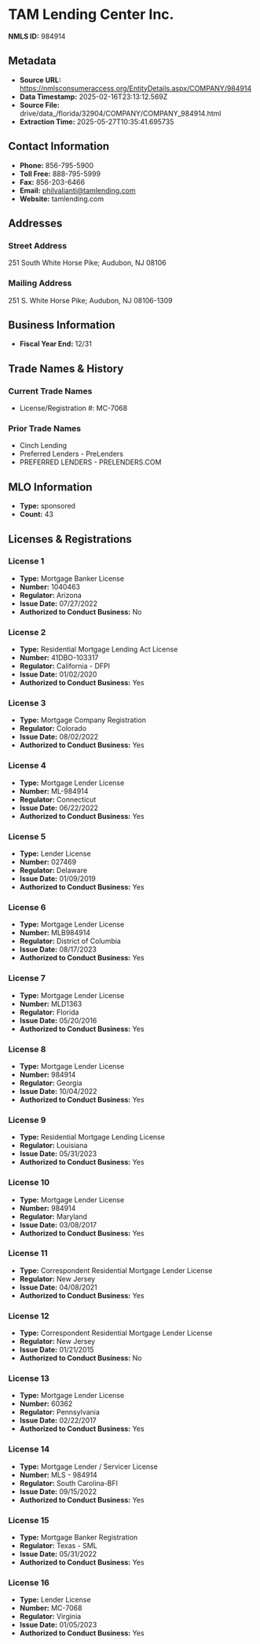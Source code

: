 # TAM Lending Center Inc.

**NMLS ID:** 984914

## Metadata
- **Source URL:** https://nmlsconsumeraccess.org/EntityDetails.aspx/COMPANY/984914
- **Data Timestamp:** 2025-02-16T23:13:12.569Z
- **Source File:** drive/data_/florida/32904/COMPANY/COMPANY_984914.html
- **Extraction Time:** 2025-05-27T10:35:41.695735

## Contact Information
- **Phone:** 856-795-5900
- **Toll Free:** 888-795-5999
- **Fax:** 856-203-6466
- **Email:** philvalianti@tamlending.com
- **Website:** tamlending.com

## Addresses
### Street Address
251 South White Horse Pike; Audubon, NJ 08106

### Mailing Address
251 S. White Horse Pike; Audubon, NJ 08106-1309

## Business Information
- **Fiscal Year End:** 12/31

## Trade Names & History
### Current Trade Names
- License/Registration #: MC-7068

### Prior Trade Names
- Cinch Lending
- Preferred Lenders - PreLenders
- PREFERRED LENDERS - PRELENDERS.COM

## MLO Information
- **Type:** sponsored
- **Count:** 43

## Licenses & Registrations

### License 1
- **Type:** Mortgage Banker License
- **Number:** 1040463
- **Regulator:** Arizona
- **Issue Date:** 07/27/2022
- **Authorized to Conduct Business:** No

### License 2
- **Type:** Residential Mortgage Lending Act License
- **Number:** 41DBO-103317
- **Regulator:** California - DFPI
- **Issue Date:** 01/02/2020
- **Authorized to Conduct Business:** Yes

### License 3
- **Type:** Mortgage Company Registration
- **Regulator:** Colorado
- **Issue Date:** 08/02/2022
- **Authorized to Conduct Business:** Yes

### License 4
- **Type:** Mortgage Lender License
- **Number:** ML-984914
- **Regulator:** Connecticut
- **Issue Date:** 06/22/2022
- **Authorized to Conduct Business:** Yes

### License 5
- **Type:** Lender License
- **Number:** 027469
- **Regulator:** Delaware
- **Issue Date:** 01/09/2019
- **Authorized to Conduct Business:** Yes

### License 6
- **Type:** Mortgage Lender License
- **Number:** MLB984914
- **Regulator:** District of Columbia
- **Issue Date:** 08/17/2023
- **Authorized to Conduct Business:** Yes

### License 7
- **Type:** Mortgage Lender License
- **Number:** MLD1363
- **Regulator:** Florida
- **Issue Date:** 05/20/2016
- **Authorized to Conduct Business:** Yes

### License 8
- **Type:** Mortgage Lender License
- **Number:** 984914
- **Regulator:** Georgia
- **Issue Date:** 10/04/2022
- **Authorized to Conduct Business:** Yes

### License 9
- **Type:** Residential Mortgage Lending License
- **Regulator:** Louisiana
- **Issue Date:** 05/31/2023
- **Authorized to Conduct Business:** Yes

### License 10
- **Type:** Mortgage Lender License
- **Number:** 984914
- **Regulator:** Maryland
- **Issue Date:** 03/08/2017
- **Authorized to Conduct Business:** Yes

### License 11
- **Type:** Correspondent Residential Mortgage Lender License
- **Regulator:** New Jersey
- **Issue Date:** 04/08/2021
- **Authorized to Conduct Business:** Yes

### License 12
- **Type:** Correspondent Residential Mortgage Lender License
- **Regulator:** New Jersey
- **Issue Date:** 01/21/2015
- **Authorized to Conduct Business:** No

### License 13
- **Type:** Mortgage Lender License
- **Number:** 60362
- **Regulator:** Pennsylvania
- **Issue Date:** 02/22/2017
- **Authorized to Conduct Business:** Yes

### License 14
- **Type:** Mortgage Lender / Servicer License
- **Number:** MLS - 984914
- **Regulator:** South Carolina-BFI
- **Issue Date:** 09/15/2022
- **Authorized to Conduct Business:** Yes

### License 15
- **Type:** Mortgage Banker Registration
- **Regulator:** Texas - SML
- **Issue Date:** 05/31/2022
- **Authorized to Conduct Business:** Yes

### License 16
- **Type:** Lender License
- **Number:** MC-7068
- **Regulator:** Virginia
- **Issue Date:** 01/05/2023
- **Authorized to Conduct Business:** Yes
